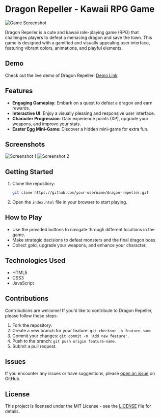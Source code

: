 # Dragon Repeller - Kawaii RPG Game

![Game Screenshot](link_to_screenshot_image)

Dragon Repeller is a cute and kawaii role-playing game (RPG) that challenges players to defeat a menacing dragon and save the town. This game is designed with a gamified and visually appealing user interface, featuring vibrant colors, animations, and playful elements.

## Demo

Check out the live demo of Dragon Repeller: [Demo Link](link_to_demo)

## Features

- **Engaging Gameplay**: Embark on a quest to defeat a dragon and earn rewards.
- **Interactive UI**: Enjoy a visually pleasing and responsive user interface.
- **Character Progression**: Gain experience points (XP), upgrade your weapons, and improve your stats.
- **Easter Egg Mini-Game**: Discover a hidden mini-game for extra fun.

## Screenshots

![Screenshot 1](link_to_screenshot_1)
![Screenshot 2](link_to_screenshot_2)

## Getting Started

1. Clone the repository:

   ```bash
   git clone https://github.com/your-username/dragon-repeller.git
   ```

2. Open the `index.html` file in your browser to start playing.

## How to Play

- Use the provided buttons to navigate through different locations in the game.
- Make strategic decisions to defeat monsters and the final dragon boss.
- Collect gold, upgrade your weapons, and enhance your character.

## Technologies Used

- HTML5
- CSS3
- JavaScript

## Contributions

Contributions are welcome! If you'd like to contribute to Dragon Repeller, please follow these steps:

1. Fork the repository.
2. Create a new branch for your feature: `git checkout -b feature-name`.
3. Commit your changes: `git commit -m 'Add new feature'`.
4. Push to the branch: `git push origin feature-name`.
5. Submit a pull request.

## Issues

If you encounter any issues or have suggestions, please [open an issue](link_to_issues) on GitHub.

## License

This project is licensed under the MIT License - see the [LICENSE](link_to_license) file for details.
